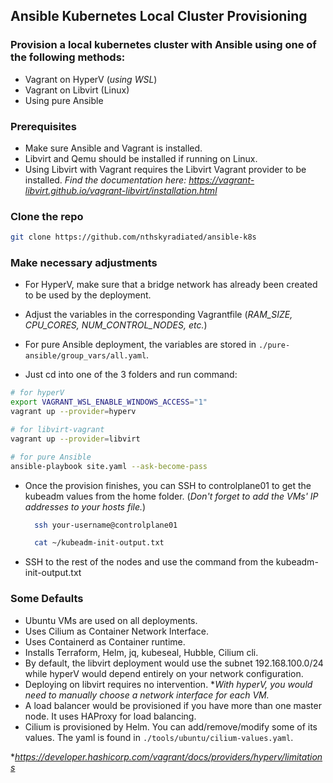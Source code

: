 ## Ansible Kubernetes Local Cluster Provisioning
### Provision a local kubernetes cluster with Ansible using one of the following methods:

- Vagrant on HyperV (*using WSL*)
- Vagrant on Libvirt (Linux)
- Using pure Ansible

### Prerequisites
 - Make sure Ansible and Vagrant is installed.
 - Libvirt and Qemu should be installed if running on Linux.
 - Using Libvirt with Vagrant requires the Libvirt Vagrant provider to be installed. *Find the documentation here: https://vagrant-libvirt.github.io/vagrant-libvirt/installation.html*
  
### Clone the repo
```bash
git clone https://github.com/nthskyradiated/ansible-k8s
```

### Make necessary adjustments
 - For HyperV, make sure that a bridge network has already been created to be used by the deployment.

 - Adjust the variables in the corresponding Vagrantfile (*RAM_SIZE, CPU_CORES, NUM_CONTROL_NODES, etc.*) 
 - For pure Ansible deployment, the variables are stored in `./pure-ansible/group_vars/all.yaml`.
  
 - Just cd into one of the 3 folders and run command:
```bash
# for hyperV
export VAGRANT_WSL_ENABLE_WINDOWS_ACCESS="1"
vagrant up --provider=hyperv

# for libvirt-vagrant
vagrant up --provider=libvirt

# for pure Ansible
ansible-playbook site.yaml --ask-become-pass
```

- Once the provision finishes, you can SSH to controlplane01 to get the kubeadm values from the home folder. (*Don't forget to add the VMs' IP addresses to your hosts file.*)
  ```bash
    ssh your-username@controlplane01

    cat ~/kubeadm-init-output.txt
  ```
- SSH to the rest of the nodes and use the command from the kubeadm-init-output.txt

### Some Defaults
 - Ubuntu VMs are used on all deployments.
 - Uses Cilium as Container Network Interface.
 - Uses Containerd as Container runtime.
 - Installs Terraform, Helm, jq, kubeseal, Hubble, Cilium cli.
 - By default, the libvirt deployment would use the subnet 192.168.100.0/24 while hyperV would depend entirely on your network configuration.
 - Deploying on libvirt requires no intervention. **With hyperV, you would need to manually choose a network interface for each VM.*
 - A load balancer would be provisioned if you have more than one master node. It uses HAProxy for load balancing.
- Cilium is provisioned by Helm. You can add/remove/modify some of its values. The yaml is found in `./tools/ubuntu/cilium-values.yaml`.

**https://developer.hashicorp.com/vagrant/docs/providers/hyperv/limitations*
